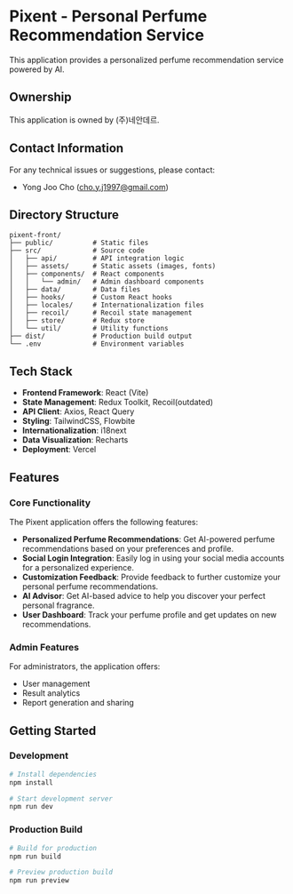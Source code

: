 # Pixent - Personal Perfume Recommendation Service

This application provides a personalized perfume recommendation service powered by AI.

## Ownership

This application is owned by (주)네안데르.

## Contact Information

For any technical issues or suggestions, please contact:
- Yong Joo Cho (cho.y.j1997@gmail.com)

## Directory Structure

```
pixent-front/
├── public/          # Static files
├── src/             # Source code
│   ├── api/         # API integration logic
│   ├── assets/      # Static assets (images, fonts)
│   ├── components/  # React components
│   │   └── admin/   # Admin dashboard components
│   ├── data/        # Data files
│   ├── hooks/       # Custom React hooks
│   ├── locales/     # Internationalization files
│   ├── recoil/      # Recoil state management
│   ├── store/       # Redux store
│   └── util/        # Utility functions
├── dist/            # Production build output
└── .env             # Environment variables
```

## Tech Stack

- **Frontend Framework**: React (Vite)
- **State Management**: Redux Toolkit, Recoil(outdated)
- **API Client**: Axios, React Query
- **Styling**: TailwindCSS, Flowbite
- **Internationalization**: i18next
- **Data Visualization**: Recharts
- **Deployment**: Vercel

## Features

### Core Functionality

The Pixent application offers the following features:

- **Personalized Perfume Recommendations**: Get AI-powered perfume recommendations based on your preferences and profile.
- **Social Login Integration**: Easily log in using your social media accounts for a personalized experience.
- **Customization Feedback**: Provide feedback to further customize your personal perfume recommendations.
- **AI Advisor**: Get AI-based advice to help you discover your perfect personal fragrance.
- **User Dashboard**: Track your perfume profile and get updates on new recommendations.

### Admin Features

For administrators, the application offers:
- User management
- Result analytics
- Report generation and sharing

## Getting Started

### Development

```bash
# Install dependencies
npm install

# Start development server
npm run dev
```

### Production Build

```bash
# Build for production
npm run build

# Preview production build
npm run preview
```
